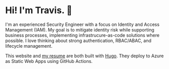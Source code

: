 # Hi! I'm Travis. :wave:

I'm an experienced Security Engineer with a focus on Identity and Access Management (IAM). My goal is to mitigate identity risk while supporting business processes, implementing infrastrucure-as-code solutions where possible. I love thinking about strong authentication, RBAC/ABAC, and lifecycle management.

This website and [my resume](https://resume.tbaraki.net) are both built with [Hugo](https://gohugo.io). They deploy to Azure as Static Web Apps using GitHub Actions.
